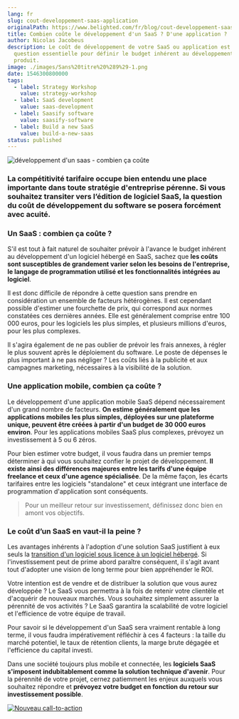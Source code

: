 ```yaml
---
lang: fr
slug: cout-developpement-saas-application
originalPath: https://www.belighted.com/fr/blog/cout-developpement-saas-application
title: Combien coûte le développement d'un SaaS ? D'une application ?
author: Nicolas Jacobeus
description: Le coût de développement de votre SaaS ou application est une
  question essentielle pour définir le budget inhérent au développement de votre
  produit.
image: ./images/Sans%20titre%20%289%29-1.png
date: 1546300800000
tags:
  - label: Strategy Workshop
    value: strategy-workshop
  - label: SaaS development
    value: saas-development
  - label: Saasify software
    value: saasify-software
  - label: Build a new SaaS
    value: build-a-new-saas
status: published
---
```

![développement d'un saas - combien ça coûte ](/images/legacy/FhrhLm9viWNG6XxmqEJl3.png)

### La compétitivité tarifaire occupe bien entendu une place importante dans toute stratégie d'entreprise pérenne. Si vous souhaitez transiter vers l’édition de logiciel SaaS, la question du coût de développement du software se posera forcément avec acuité.

### **Un SaaS : combien ça coûte ?**

S'il est tout à fait naturel de souhaiter prévoir à l'avance le budget inhérent au développement d'un logiciel hébergé en SaaS, sachez que **les coûts sont susceptibles de grandement varier selon les besoins de l'entreprise, le langage de programmation utilisé et les fonctionnalités intégrées au logiciel**.

Il est donc difficile de répondre à cette question sans prendre en considération un ensemble de facteurs hétérogènes. Il est cependant possible d'estimer une fourchette de prix, qui correspond aux normes constatées ces dernières années. Elle est généralement comprise entre 100 000 euros, pour les logiciels les plus simples, et plusieurs millions d'euros, pour les plus complexes.

Il s'agira également de ne pas oublier de prévoir les frais annexes, à régler le plus souvent après le déploiement du software. Le poste de dépenses le plus important à ne pas négliger ? Les coûts liés à la publicité et aux campagnes marketing, nécessaires à la visibilité de la solution.

### **Une application mobile, combien ça coûte ?**

Le développement d'une application mobile SaaS dépend nécessairement d'un grand nombre de facteurs. **On estime généralement que les applications mobiles les plus simples, déployées sur une plateforme unique, peuvent être créées à partir d'un budget de 30 000 euros environ**. Pour les applications mobiles SaaS plus complexes, prévoyez un investissement à 5 ou 6 zéros. 

Pour bien estimer votre budget, il vous faudra dans un premier temps déterminer à qui vous souhaitez confier le projet de développement. **Il existe ainsi des différences majeures entre les tarifs d'une équipe freelance et ceux d'une agence spécialisée**. De la même façon, les écarts tarifaires entre les logiciels "standalone" et ceux intégrant une interface de programmation d'application sont conséquents.

> Pour un meilleur retour sur investissement, définissez donc bien en amont vos objectifs.

### **Le coût d’un SaaS en vaut-il la peine ?**

Les avantages inhérents à l'adoption d'une solution SaaS justifient à eux seuls la [transition d'un logiciel sous licence à un logiciel hébergé](/fr/blog/migration-saas-pertinent-pour-votre-logiciel?hs_preview=DqpLIGEY-11189947864). Si l'investissement peut de prime abord paraître conséquent, il s'agit avant tout d'adopter une vision de long terme pour bien appréhender le ROI.

Votre intention est de vendre et de distribuer la solution que vous aurez développée ? Le SaaS vous permettra à la fois de retenir votre clientèle et d'acquérir de nouveaux marchés. Vous souhaitez simplement assurer la pérennité de vos activités ? Le SaaS garantira la scalabilité de votre logiciel et l'efficience de votre équipe de travail.

Pour savoir si le développement d'un SaaS sera vraiment rentable à long terme, il vous faudra impérativement réfléchir à ces 4 facteurs : la taille du marché potentiel, le taux de rétention clients, la marge brute dégagée et l'efficience du capital investi. 

Dans une société toujours plus mobile et connectée, les **logiciels SaaS s'imposent indubitablement comme la solution technique d'avenir**. Pour la pérennité de votre projet, cernez patiemment les enjeux auxquels vous souhaitez répondre et **prévoyez votre budget en fonction du retour sur investissement possible**.  
  

[![Nouveau call-to-action](/images/legacy-cta/Htz_P1iMXy1bwRoC6u7Xy.png)](https://cta-redirect.hubspot.com/cta/redirect/1684659/efa19144-ba00-4802-bd26-7c27dbad25ab)